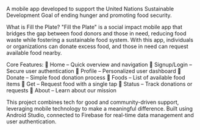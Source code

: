A mobile app developed to support the United Nations Sustainable Development Goal of ending hunger and promoting food security.

What is Fill the Plate?
"Fill the Plate" is a social impact mobile app that bridges the gap between food donors and those in need, reducing food waste while fostering a sustainable food system.
With this app, individuals or organizations can donate excess food, and those in need can request available food nearby.

Core Features:
🔹 Home – Quick overview and navigation
🔹 Signup/Login – Secure user authentication
🔹 Profile – Personalized user dashboard
🔹 Donate – Simple food donation process
🔹 Foods – List of available food items
🔹 Get – Request food with a single tap
🔹 Status – Track donations or requests
🔹 About – Learn about our mission

This project combines tech for good and community-driven support, leveraging mobile technology to make a meaningful difference. Built using Android Studio, connected to Firebase for real-time data management and user authentication.
